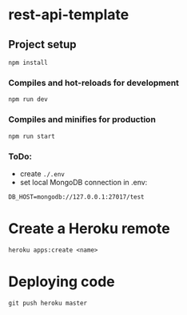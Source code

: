 # rest-api-template

## Project setup
```
npm install
```

### Compiles and hot-reloads for development
```
npm run dev
```

### Compiles and minifies for production
```
npm run start
```

### ToDo:
- create ```./.env```
- set local MongoDB connection in .env:
```
DB_HOST=mongodb://127.0.0.1:27017/test
```

# Create a Heroku remote
```
heroku apps:create <name>
```

# Deploying code
```
git push heroku master
```